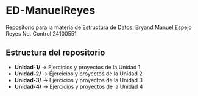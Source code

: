 # ED-ManuelReyes
Repositorio para la materia de Estructura de Datos.  Bryand Manuel Espejo Reyes
No. Control 24100551
## Estructura del repositorio
- **Unidad-1/** → Ejercicios y proyectos de la Unidad 1  
- **Unidad-2/** → Ejercicios y proyectos de la Unidad 2  
- **Unidad-3/** → Ejercicios y proyectos de la Unidad 3  
- **Unidad-4/** → Ejercicios y proyectos de la Unidad 4
